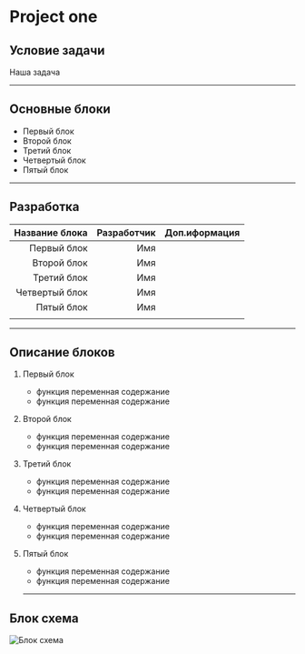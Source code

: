 # Project one

## Условие задачи

Наша задача

***

## Основные блоки

* Первый блок
* Второй блок
* Третий блок
* Четвертый блок
* Пятый блок

***

## Разработка

|Название блока |Разработчик|Доп.иформация  |
|--------------:|----------:|--------------:|
|Первый блок    |Имя        |               |
|Второй блок    |Имя        |               |
|Третий блок    |Имя        |               |
|Четвертый блок |Имя        |               |
|Пятый блок     |Имя        |               |
||||

***

## Описание блоков

1. Первый блок
    * функция переменная содержание
    * функция переменная содержание
2. Второй блок
    * функция переменная содержание
    * функция переменная содержание
3. Третий блок
    * функция переменная содержание
    * функция переменная содержание
4. Четвертый блок
    * функция переменная содержание
    * функция переменная содержание
5. Пятый блок
    * функция переменная содержание
    * функция переменная содержание

    ***

## Блок схема

![Блок схема](File.JPG)


